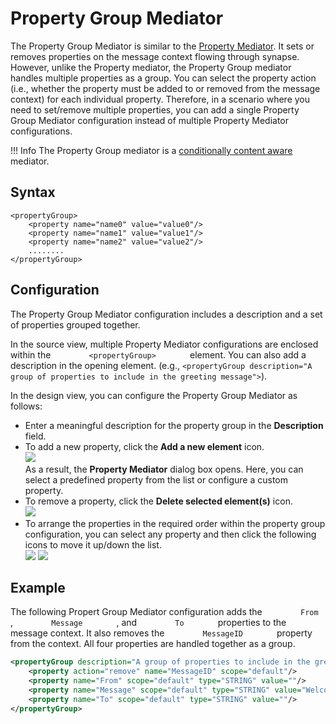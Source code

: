 # Property Group Mediator

The Property Group Mediator is similar to the [Property Mediator](property-Mediator.md). It sets or removes properties on the message context flowing through synapse. However, unlike the Property mediator, the Property Group mediator handles multiple properties as a
group. You can select the property action (i.e., whether the property
must be added to or removed from the message context) for each
individual property. Therefore, in a scenario where you need to
set/remove multiple properties, you can add a single Property Group
Mediator configuration instead of multiple Property Mediator
configurations.

!!! Info
    The Property Group mediator is a [conditionally content aware](../../../references/mediators/about-mediators/#classification-of-mediators) mediator.

## Syntax

```
<propertyGroup>
    <property name="name0" value="value0"/>
    <property name="name1" value="value1"/>
    <property name="name2" value="value2"/>
    ........
</propertyGroup>
```

## Configuration

The Property Group Mediator configuration includes a description and a set of properties grouped together.

In the source view, multiple Property Mediator configurations are
enclosed within the `         <propertyGroup>        ` element. You can
also add a description in the opening element. (e.g., `<propertyGroup description="A group of properties to include in the greeting message">`).

In the design view, you can configure the Property Group Mediator as
follows:

-   Enter a meaningful description for the property group in the
    **Description** field.
-   To add a new property, click the **Add a new element** icon.  
    ![]({{base_path}}/assets/img/integrate/mediators/119134127/119134143.png)  
    As a result, the **Property Mediator** dialog box opens. Here, you
    can select a predefined property from the list or configure a custom
    property.
-   To remove a property, click the **Delete selected element(s)**
    icon.  
    ![]({{base_path}}/assets/img/integrate/mediators/119134127/119134161.png)
-   To arrange the properties in the required order within the property
    group configuration, you can select any property and then click the
    following icons to move it up/down the list.  
    ![]({{base_path}}/assets/img/integrate/mediators/119134127/119134166.png)
    ![]({{base_path}}/assets/img/integrate/mediators/119134127/119134167.png)

## Example

The following Propert Group Mediator configuration adds the
`         From        ` , `         Message        ` , and
`         To        ` properties to the message context. It also removes
the `         MessageID        ` property from the context. All four
properties are handled together as a group.

``` xml
<propertyGroup description="A group of properties to include in the greeting.">
    <property action="remove" name="MessageID" scope="default"/>
    <property name="From" scope="default" type="STRING" value=""/>
    <property name="Message" scope="default" type="STRING" value="Welcome to XXX group!"/>
    <property name="To" scope="default" type="STRING" value=""/>
</propertyGroup>
```

